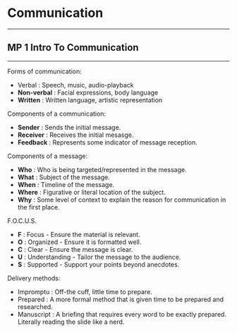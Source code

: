 # Communication
---

## MP 1 Intro To Communication
---

Forms of communication:
 - Verbal
    : Speech, music, audio-playback
 - **Non-verbal**
    : Facial expressions, body language
 - **Written**
    : Written language, artistic representation

Components of a communication:
 - **Sender**
    : Sends the initial message.
 - **Receiver**
    : Receives the initial mesasge.
 - **Feedback**
    : Represents some indicator of message reception.

Components of a message:
- **Who**
    : Who is being targeted/represented in the message.
- **What**
    : Subject of the message.
- **When**
    : Timeline of the message.
- **Where**
    : Figurative or literal location of the subject.
- **Why**
    : Some level of context to explain the reason for communication in the first place.

F.O.C.U.S.
 - **F**
    : Focus - Ensure the material is relevant.
 - **O** 
    : Organized - Ensure it is formatted well.
 - **C**
    : Clear - Ensure the message is clear.
 - **U**
    : Understanding - Tailor the message to the audience.
 - **S**
    : Supported - Support your points beyond anecdotes.

Delivery methods:
 - Impromptu
    : Off-the cuff, little time to prepare.
 - Prepared
    : A more formal method that is given time to be prepared and researched.
 - Manuscript
    : A briefing that requires every word to be exactly prepared. Literally reading the slide like a nerd.